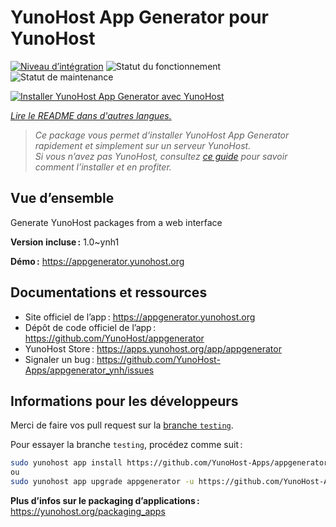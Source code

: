 <!--
Nota bene : ce README est automatiquement généré par <https://github.com/YunoHost/apps/tree/master/tools/readme_generator>
Il NE doit PAS être modifié à la main.
-->

# YunoHost App Generator pour YunoHost

[![Niveau d’intégration](https://dash.yunohost.org/integration/appgenerator.svg)](https://ci-apps.yunohost.org/ci/apps/appgenerator/) ![Statut du fonctionnement](https://ci-apps.yunohost.org/ci/badges/appgenerator.status.svg) ![Statut de maintenance](https://ci-apps.yunohost.org/ci/badges/appgenerator.maintain.svg)

[![Installer YunoHost App Generator avec YunoHost](https://install-app.yunohost.org/install-with-yunohost.svg)](https://install-app.yunohost.org/?app=appgenerator)

*[Lire le README dans d'autres langues.](./ALL_README.md)*

> *Ce package vous permet d’installer YunoHost App Generator rapidement et simplement sur un serveur YunoHost.*  
> *Si vous n’avez pas YunoHost, consultez [ce guide](https://yunohost.org/install) pour savoir comment l’installer et en profiter.*

## Vue d’ensemble

Generate YunoHost packages from a web interface


**Version incluse :** 1.0~ynh1

**Démo :** <https://appgenerator.yunohost.org>
## Documentations et ressources

- Site officiel de l’app : <https://appgenerator.yunohost.org>
- Dépôt de code officiel de l’app : <https://github.com/YunoHost/appgenerator>
- YunoHost Store : <https://apps.yunohost.org/app/appgenerator>
- Signaler un bug : <https://github.com/YunoHost-Apps/appgenerator_ynh/issues>

## Informations pour les développeurs

Merci de faire vos pull request sur la [branche `testing`](https://github.com/YunoHost-Apps/appgenerator_ynh/tree/testing).

Pour essayer la branche `testing`, procédez comme suit :

```bash
sudo yunohost app install https://github.com/YunoHost-Apps/appgenerator_ynh/tree/testing --debug
ou
sudo yunohost app upgrade appgenerator -u https://github.com/YunoHost-Apps/appgenerator_ynh/tree/testing --debug
```

**Plus d’infos sur le packaging d’applications :** <https://yunohost.org/packaging_apps>
